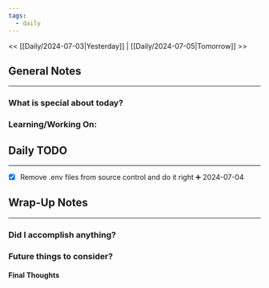 ```yaml
---
tags:
  - daily
---
```

<< [[Daily/2024-07-03|Yesterday]] |  [[Daily/2024-07-05|Tomorrow]] >>

## General Notes
---
### What is special about today?


### Learning/Working On:



## Daily TODO
---
- [x] Remove .env files from source control and do it right ➕ 2024-07-04



## Wrap-Up Notes
---
### Did I accomplish anything?
### Future things to consider?
#### Final Thoughts

